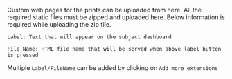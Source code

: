 Custom web pages for the prints can be uploaded from here. All the required static files must be zipped and uploaded here. Below information is required while uploading the zip file.

`Label: Text that will appear on the subject dashboard`

`File Name: HTML file name that will be served when above label button is pressed`

Multiple `Label/FileName` can be added by clicking on `Add more extensions`

